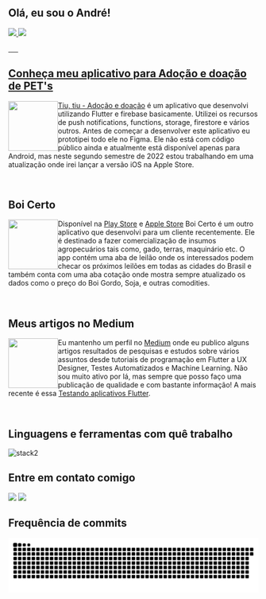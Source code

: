 ## Olá, eu sou o André!


 <div>
  <a href="https://github.com/AndreDrummer">
  <img height="180em" src="https://github-readme-stats.vercel.app/api?username=AndreDrummer&show_icons=true&theme=dark&include_all_commits=true&count_private=true"/>
  <img height="180em" src="https://github-readme-stats.vercel.app/api/top-langs/?username=AndreDrummer&layout=compact&langs_count=7&theme=dark"/>
</div>
 
&nbsp; &nbsp; &nbsp;

<div>
  <h2>Conheça meu aplicativo para Adoção e doação de PET's</h2>
 <p><a href="https://play.google.com/store/apps/details?id=com.anjasolutions.tiutiu&hl=pt_BR&gl=US"><img align="left" src="https://play-lh.googleusercontent.com/vKhzQDu77_d9-dXOSU6dNcgldCxO8IPphFWJSnnhv66bEZ6ZTUJGETmkFhbjHd92KQJK=w480-h960-rw" width="100" height="100"/>Tiu, tiu - Adoção e doação</a> é um aplicativo que desenvolvi utilizando Flutter e firebase basicamente. Utilizei os recursos de push notifications, functions, storage, firestore e vários outros. Antes de começar a desenvolver este aplicativo eu prototipei todo ele no Figma. Ele não está com código público ainda e atualmente está disponível apenas para Android, mas neste segundo semestre de 2022 estou trabalhando em uma atualização onde irei lançar a versão iOS na Apple Store.</p>
</div>
 
&nbsp; &nbsp; &nbsp;

<div>
  <h2>Boi Certo</h2>
 <p>Disponível na <a href="https://play.google.com/store/apps/details?id=com.anjasolutions.boicerto"><img align="left" src="https://is3-ssl.mzstatic.com/image/thumb/Purple112/v4/a5/1e/93/a51e9395-e45a-7982-003e-a222da9bb45b/AppIcon-0-0-1x_U007emarketing-0-0-0-7-0-0-sRGB-0-0-0-GLES2_U002c0-512MB-85-220-0-0.png/460x0w.webp" width="100" height="100"/>Play Store</a> e <a href="https://apps.apple.com/br/app/boi-certo/id1607695295"> Apple Store</a> Boi Certo é um outro aplicativo que desenvolvi para um cliente recentemente. Ele é destinado a fazer comercialização de insumos agropecuários tais como, gado, terras, maquinário etc. O app contém uma aba de leilão onde os interessados podem checar os próximos leilões em todas as cidades do Brasil e também conta com uma aba cotação onde mostra sempre atualizado os dados como o preço do Boi Gordo, Soja, e outras comodities.</p>
</div>
 
&nbsp; &nbsp; &nbsp;
 
<div>
  <h2>Meus artigos no Medium</h2>
 <p> Eu mantenho um perfil no <a href="https://medium.com/@andrfelipedrummer"><img align="left" src="https://cdn-icons-png.flaticon.com/512/5968/5968885.png" width="100" height="100"/>Medium</a> onde eu publico alguns artigos resultados de pesquisas e estudos sobre vários assuntos desde tutoriais de programação em Flutter a UX Designer, Testes Automatizados e Machine Learning. Não sou muito ativo por lá, mas sempre que posso faço uma publicação de qualidade e com bastante informação! A mais recente é essa <a href="https://medium.com/@andrfelipedrummer/testando-aplicativos-flutter-1a29d096a5da">Testando aplicativos Flutter</a>.</p>
</div>
 
&nbsp; &nbsp; &nbsp;

<h2>Linguagens e ferramentas com quê trabalho</h2>

![stack2](https://user-images.githubusercontent.com/36930816/184163760-72c523fb-1ed4-4381-8877-aa4f224c7614.png)


 
 <h2>Entre em contato comigo</h2>
 
  <a href = "mailto:anprofelipe@"><img src="https://img.shields.io/badge/-Gmail-%23333?style=for-the-badge&logo=gmail&logoColor=white" target="_blank"></a>
  <a href="https://www.linkedin.com/in/andre-mobile-developer/" target="_blank"><img src="https://img.shields.io/badge/-LinkedIn-%230077B5?style=for-the-badge&logo=linkedin&logoColor=white" target="_blank">
</a> 
 
 
 <h2> Frequência de commits</h2>
 
 ![Snake animation](https://github.com/AndreDrummer/AndreDrummer/blob/output/github-contribution-grid-snake.svg)
 
</div>
